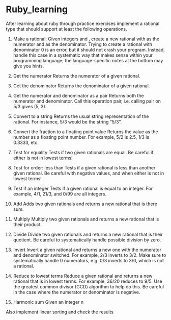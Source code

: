 # Ruby_learning
After learning about ruby through practice exercises implement a rational type that should support at least the following operations.

1) Make a rational: Given integers  and , create a new rational with  as the numerator and  as the denominator. Trying to create a rational with denominator 0 is an error, but it should not crash your program. Instead, handle this case in a systematic way that makes sense within your programming language; the language-specific notes at the bottom may give you hints.

2) Get the numerator Returns the numerator of a given rational.

3) Get the denominator Returns the denominator of a given rational.

4) Get the numerator and denominator as a pair Returns both the numerator and denominator. Call this operation pair, i.e. calling pair on 5/3 gives (5, 3).

5) Convert to a string Returns the usual string representation of the rational. For instance, 5/3 would be the string “5/3”.

6) Convert the fraction to a floating point value Returns the value as the number as a floating point number. For example, 5/2 is 2.5, 1/3 is 0.3333, etc.

7) Test for equality Tests if two given rationals are equal. Be careful if either is not in lowest terms!

8) Test for order: less than Tests if a given rational is less than another given rational. Be careful with negative values, and when either is not in lowest terms!

9) Test if an integer Tests if a given rational is equal to an integer. For example, 4/1, 21/3, and 0/99 are all integers.

10) Add Adds two given rationals and returns a new rational that is there sum.

11) Multiply Multiply two given rationals and returns a new rational that is their product.

12) Divide Divide two given rationals and returns a new rational that is their quotient. Be careful to systematically handle possible division by zero.

13) Invert Invert a given rational and returns a new one with the numerator and denominator switched. For example, 2/3 inverts to 3/2. Make sure to systematically handle 0 numerators, e.g. 0/3 inverts to 3/0, which is not a rational.

14) Reduce to lowest terms Reduce a given rational and returns a new rational that is in lowest terms. For example, 36/20 reduces to 9/5. Use the greatest common divisor (GCD) algorithm to help do this. Be careful in the case where the numerator or denominator is negative.

15) Harmonic sum Given an integer n

Also implement linear sorting and check the results
